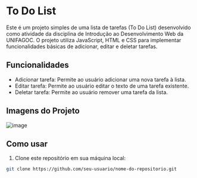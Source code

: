 # To Do List

Este é um projeto simples de uma lista de tarefas (To Do List) desenvolvido como atividade da disciplina de Introdução ao Desenvolvimento Web da UNIFAGOC. O projeto utiliza JavaScript, HTML e CSS para implementar funcionalidades básicas de adicionar, editar e deletar tarefas.

## Funcionalidades

- Adicionar tarefa: Permite ao usuário adicionar uma nova tarefa à lista.
- Editar tarefa: Permite ao usuário editar o texto de uma tarefa existente.
- Deletar tarefa: Permite ao usuário remover uma tarefa da lista.

## Imagens do Projeto
![image](https://github.com/KaioFerr/To-Do-List/assets/121730814/e093d198-463f-4310-b38a-6deb7760e554)


## Como usar

1. Clone este repositório em sua máquina local:

```bash
git clone https://github.com/seu-usuario/nome-do-repositorio.git
